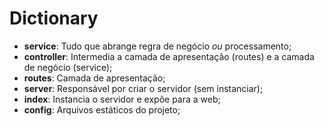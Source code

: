 # Dictionary

- **service**: Tudo que abrange regra de negócio *ou* processamento;
- **controller**: Intermedia a camada de apresentação (routes) e a camada de negócio (service);
- **routes**: Camada de apresentação;
- **server**: Responsável por criar o servidor (sem instanciar);
- **index**: Instancia o servidor e expõe para a web;
- **config**: Arquivos estáticos do projeto;